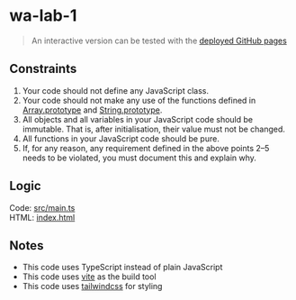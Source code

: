 # wa-lab-1

> An interactive version can be tested with the [deployed GitHub pages](https://roriwa.github.io/wa-lab-1)

## Constraints

1. Your code should not define any JavaScript class.
2. Your code should not make any use of the functions defined in [Array.prototype](https://developer.mozilla.org/en-US/docs/Web/JavaScript/Reference/Global_Objects/Array) and [String.prototype](https://developer.mozilla.org/en-US/docs/Web/JavaScript/Reference/Global_Objects/String).
3. All objects and all variables in your JavaScript code should be immutable. That is, after initialisation, their value must not be changed.
4. All functions in your JavaScript code should be pure.
5. If, for any reason, any requirement defined in the above points 2–5 needs to be violated, you must document this and explain why.

## Logic

Code: [src/main.ts](src/main.ts)  
HTML: [index.html](index.html)

## Notes

- This code uses TypeScript instead of plain JavaScript
- This code uses [vite](https://vite.dev/) as the build tool
- This code uses [tailwindcss](https://tailwindcss.com/) for styling

